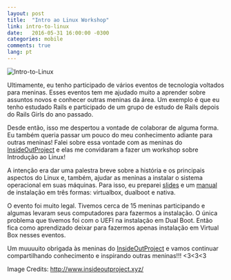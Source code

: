 ```yaml
---
layout: post
title:  "Intro ao Linux Workshop"
link: intro-to-linux
date:   2016-05-31 16:00:00 -0300
categories: mobile
comments: true
lang: pt
---
```


![Intro-to-Linux](https://dl.dropboxusercontent.com/u/11831892/BlogStuff/intro-to-linux.jpg)

Ultimamente, eu tenho participado de vários eventos de tecnologia voltados para meninas. Esses eventos tem me ajudado muito a aprender sobre assuntos novos e conhecer outras meninas da área. Um exemplo é que eu tenho estudado Rails e participado de um grupo de estudo de Rails depois do Rails Girls do ano passado.

Desde então, isso me despertou a vontade de colaborar de alguma forma. Eu também queria passar um pouco do meu conhecimento adiante para outras meninas! Falei sobre essa vontade com as meninas do [InsideOutProject](http://www.insideoutproject.xyz/) e elas me convidaram a fazer um workshop sobre Introdução ao Linux!

A intenção era dar uma palestra breve sobre a história e os principais aspectos do Linux e, também, ajudar as meninas a instalar o sistema operacional em suas máquinas. Para isso, eu preparei [slides](http://www.thaissa.eng.br/intro-to-linux-slides/) e um [manual](http://www.thaissa.eng.br/intro-to-linux-docs/) de instalação em três formas: virtualbox, dualboot e nativa.

O evento foi muito legal. Tivemos cerca de 15 meninas participando e algumas levaram seus computadores para fazermos a instalação. O única problema que tivemos foi com o UEFI na instalação em Dual Boot. Então fica como aprendizado deixar para fazermos apenas instalação em Virtual Box nesses eventos.

Um muuuuito obrigada às meninas do [InsideOutProject](http://www.insideoutproject.xyz/) e vamos continuar compartilhando conhecimento e inspirando outras meninas!!! <3<3<3

Image Credits: http://www.insideoutproject.xyz/
